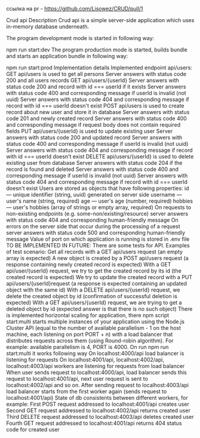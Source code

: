 ссылка на pr - https://github.com/Lisowez/CRUD/pull/1


Crud api
Description
Crud api is a simple server-side application which uses in-memory database underneath.

The program development mode is started in following way:

npm run start:dev
The program production mode is started, builds bundle and starts an application bundle in following way:

npm run start:prod
Implementation details
Implemented endpoint api/users:
GET api/users is used to get all persons
Server answers with status code 200 and all users records
GET api/users/{userId}
Server answers with status code 200 and record with id === userId if it exists
Server answers with status code 400 and corresponding message if userId is invalid (not uuid)
Server answers with status code 404 and corresponding message if record with id === userId doesn't exist
POST api/users is used to create record about new user and store it in database
Server answers with status code 201 and newly created record
Server answers with status code 400 and corresponding message if request body does not contain required fields
PUT api/users/{userId} is used to update existing user
Server answers with status code 200 and updated record
Server answers with status code 400 and corresponding message if userId is invalid (not uuid)
Server answers with status code 404 and corresponding message if record with id === userId doesn't exist
DELETE api/users/{userId} is used to delete existing user from database
Server answers with status code 204 if the record is found and deleted
Server answers with status code 400 and corresponding message if userId is invalid (not uuid)
Server answers with status code 404 and corresponding message if record with id === userId doesn't exist
Users are stored as objects that have following properties:
id — unique identifier (string, uuid) generated on server side
username — user's name (string, required)
age — user's age (number, required)
hobbies — user's hobbies (array of strings or empty array, required)
On requests to non-existing endpoints (e.g. some-non/existing/resource) server answers with status code 404 and corresponding human-friendly message
On errors on the server side that occur during the processing of a request server answers with status code 500 and corresponding human-friendly message
Value of port on which application is running is stored in .env file
TO BE IMPLEMENTED IN FUTURE:
There are some tests for API. Examples of test scenario:
Get all records with a GET api/users request (an empty array is expected)
A new object is created by a POST api/users request (a response containing newly created record is expected)
With a GET api/user/{userId} request, we try to get the created record by its id (the created record is expected)
We try to update the created record with a PUT api/users/{userId}request (a response is expected containing an updated object with the same id)
With a DELETE api/users/{userId} request, we delete the created object by id (confirmation of successful deletion is expected)
With a GET api/users/{userId} request, we are trying to get a deleted object by id (expected answer is that there is no such object)
There is implemented horizontal scaling for application, there npm script start:multi starts multiple instances of your application using the Node.js Cluster API (equal to the number of available parallelism - 1 on the host machine, each listening on port PORT + n) with a load balancer that distributes requests across them (using Round-robin algorithm). For example: available parallelism is 4, PORT is 4000. On run npm run start:multi it works following way
On localhost:4000/api load balancer is listening for requests
On localhost:4001/api, localhost:4002/api, localhost:4003/api workers are listening for requests from load balancer
When user sends request to localhost:4000/api, load balancer sends this request to localhost:4001/api, next user request is sent to localhost:4002/api and so on.
After sending request to localhost:4003/api load balancer starts from the first worker again (sends request to localhost:4001/api)
State of db consistents between different workers, for example:
First POST request addressed to localhost:4001/api creates user
Second GET request addressed to localhost:4002/api returns created user
Third DELETE request addressed to localhost:4003/api deletes created user
Fourth GET request addressed to localhost:4001/api returns 404 status code for created user
